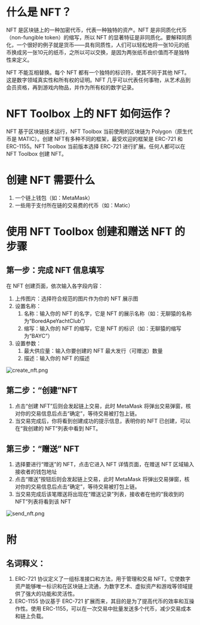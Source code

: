 # 什么是 NFT？

NFT 是区块链上的一种加密代币，代表一种独特的资产。NFT 是非同质化代币（non-fungible token）的缩写，所以 NFT 的显著特征是非同质化。要解释同质化，一个很好的例子就是货币——具有同质性，人们可以轻松地将一张10元的纸币换成另一张10元的纸币，之所以可以交换，是因为两张纸币由价值而不是独特性来定义。

NFT 不能互相替换。每个 NFT 都有一个独特的标识符，使其不同于其他 NFT。这是数字领域真实性和所有权的证明。NFT 几乎可以代表任何事物，从艺术品到会员资格，再到游戏内物品，并作为所有权的数字记录。

# NFT Toolbox 上的 NFT 如何运作？

NFT 基于区块链技术运行，NFT Toolbox 当前使用的区块链为 Polygon（原生代币是 MATIC）。创建 NFT有多种不同的框架，最受欢迎的框架是 ERC-721 和 ERC-1155。NFT Toolbox 当前版本选择 ERC-721 进行扩展。任何人都可以在 NFT Toolbox 创建 NFT。

# 创建 NFT 需要什么

1. 一个链上钱包（如：MetaMask）
2. 一些用于支付所在链的交易费的代币（如：Matic）

# 使用 NFT Toolbox 创建和赠送 NFT 的步骤

## 第一步：完成 NFT 信息填写

在 NFT 创建页面，依次输入各字段内容：

1. 上传图片：选择符合规范的图片作为你的 NFT 展示图
2. 设置名称：
   1. 名称：输入你的 NFT 的名字，它是 NFT 的展示名称（如：无聊猿的名称为“BoredApeYachtClub”）
   2. 缩写：输入你的 NFT 的缩写，它是 NFT 的标识（如：无聊猿的缩写为“BAYC”）
3. 设置参数： 
   1. 最大供应量：输入你要创建的 NFT 最大发行（可赠送）数量 
   2. 描述：输入你的 NFT 的描述

![create_nft.png](http://gcdncs.101.com/v0.1/download?dentryId=3e161ab4-bacd-4a81-a07e-ac78964ccb40)

## 第二步：“创建”NFT

1. 点击“创建 NFT”后则会发起链上交易，此时 MetaMask 将弹出交易弹窗，核对你的交易信息后点击“确定”，等待交易被打包上链。 
2. 当交易完成后，你将看到创建成功的提示信息，表明你的 NFT 已创建，可以在“我创建的 NFT”列表中看到 NFT。 
   
## 第三步：“赠送” NFT 

1. 选择要进行“赠送”的 NFT，点击它进入 NFT 详情页面，在赠送 NFT 区域输入接收者的钱包地址 
2. 点击“赠送”按钮后则会发起链上交易，此时 MetaMask 将弹出交易弹窗，核对你的交易信息后点击“确定”，等待交易被打包上链。 
3. 当交易完成后该笔赠送将出现在“赠送记录”列表，接收者在他的“我收到的 NFT”列表将看到该 NFT

![send_nft.png](http://gcdncs.101.com/v0.1/download?dentryId=762ea87f-11d2-4fb4-ab7d-6a41fbedae28)

# 附

## 名词释义：

1. ERC-721 协议定义了一组标准接口和方法，用于管理和交易 NFT。它使数字资产能够唯一标识和在区块链上流通，为数字艺术、虚拟资产和游戏等领域提供了强大的功能和灵活性。
2. ERC-1155 协议基于 ERC-721 扩展而来，其目的是为了提高代币的效率和互操作性。使用 ERC-1155，可以在一次交易中批量发送多个代币，减少交易成本和链上负载。
